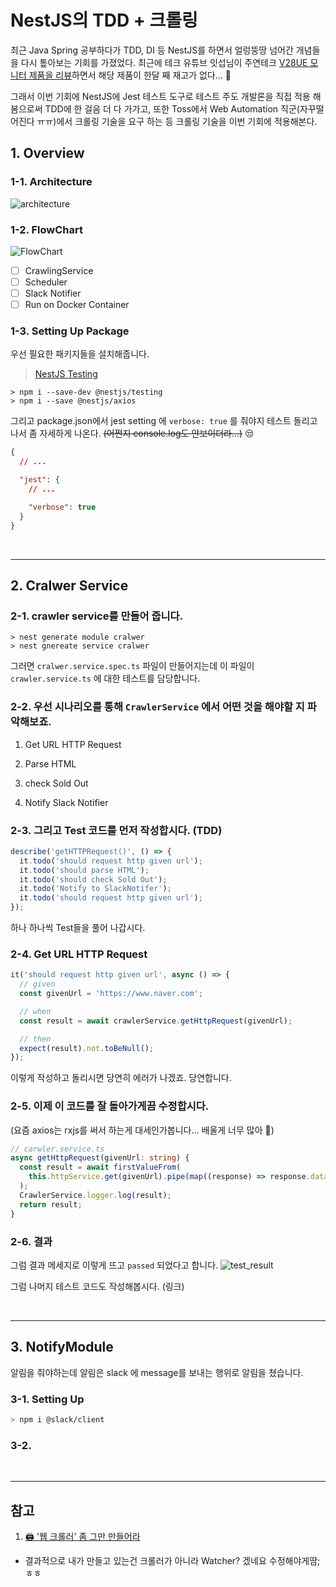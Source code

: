 # NestJS의 TDD + 크롤링

최근 Java Spring 공부하다가 TDD, DI 등 NestJS를 하면서 얼렁뚱땅 넘어간 개념들을 다시 톺아보는 기회를 가졌었다.
최근에 테크 유튜브 잇섭님이 주연테크 [V28UE 모니터 제품을 리뷰](https://www.youtube.com/watch?v=1uzMtHt1QBI&t=11s)하면서 해당 제품이 한달 째 재고가 없다... 🥲

그래서 이번 기회에 NestJS에 Jest 테스트 도구로 테스트 주도 개발론을 직접 적용 해봄으로써 TDD에 한 걸음 더 다 가가고, 또한 Toss에서 Web Automation 직군(자꾸떨어진다 ㅠㅠ)에서 크롤링 기술을 요구 하는 등 크롤링 기술을 이번 기회에 적용해본다.

## 1. Overview

### 1-1. Architecture

![architecture](./images/overview.png)

### 1-2. FlowChart

![FlowChart](./images/flowchart.png)

- [ ] CrawlingService
- [ ] Scheduler
- [ ] Slack Notifier
- [ ] Run on Docker Container

### 1-3. Setting Up Package

우선 필요한 패키지들을 설치해줍니다.

> [NestJS Testing](https://velog.io/@1yongs_/NestJS-Testing-Jest)

```
> npm i --save-dev @nestjs/testing
> npm i --save @nestjs/axios
```

그리고 package.json에서 jest setting 에 `verbose: true` 를 줘야지 테스트 돌리고나서 좀 자세하게 나온다. ~~(어쩐지 console.log도 안보이더라...)~~ 😒

```json
{
  // ...

  "jest": {
    // ...

    "verbose": true
  }
}
```

<br/>
<hr>

## 2. Cralwer Service

### 2-1. crawler service를 만들어 줍니다.

```
> nest generate module cralwer
> nest gnereate service cralwer
```

그러면 `cralwer.service.spec.ts` 파일이 만들어지는데 이 파일이 `crawler.service.ts` 에 대한 테스트를 담당합니다.

### 2-2. 우선 시나리오를 통해 `CrawlerService` 에서 어떤 것을 해야할 지 파악해보죠.

1. Get URL HTTP Request

2. Parse HTML

3. check Sold Out

4. Notify Slack Notifier

### 2-3. 그리고 Test 코드를 먼저 작성합시다. (TDD)

```ts
describe('getHTTPRequest()', () => {
  it.todo('should request http given url');
  it.todo('should parse HTML');
  it.todo('should check Sold Out');
  it.todo('Notify to SlackNotifer');
  it.todo('should request http given url');
});
```

하나 하나씩 Test들을 풀어 나갑시다.

### 2-4. Get URL HTTP Request

```ts
it('should request http given url', async () => {
  // given
  const givenUrl = 'https://www.naver.com';

  // when
  const result = await crawlerService.getHttpRequest(givenUrl);

  // then
  expect(result).not.toBeNull();
});
```

이렇게 작성하고 돌리시면 당연히 에러가 나겠죠. 당연합니다.

### 2-5. 이제 이 코드를 잘 돌아가게끔 수정합시다.

(요즘 axios는 rxjs를 써서 하는게 대세인가봅니다... 배울게 너무 많아 🥲)

```ts
// carwler.service.ts
async getHttpRequest(givenUrl: string) {
  const result = await firstValueFrom(
    this.httpService.get(givenUrl).pipe(map((response) => response.data)),
  );
  CrawlerService.logger.log(result);
  return result;
}
```

### 2-6. 결과

그럼 결과 메세지로 이렇게 뜨고 `passed` 되었다고 합니다.
![test_result](./images/testResult.png)

그럼 나머지 테스트 코드도 작성해봅시다. (링크)

<br/>
<hr>

## 3. NotifyModule

알림을 줘야하는데 알림은 slack 에 message를 보내는 행위로 알림을 쳤습니다.

### 3-1. Setting Up

```sh
> npm i @slack/client
```

### 3-2.

<br/>
<hr/>

## 참고

1. [🖨 '웹 크롤러' 좀 그만 만들어라](https://velog.io/@mowinckel/%EC%9B%B9-%ED%81%AC%EB%A1%A4%EB%A7%81-I)

- 결과적으로 내가 만들고 있는건 크롤러가 아니라 Watcher? 겠네요 수정해야게땀; ㅎㅎ
